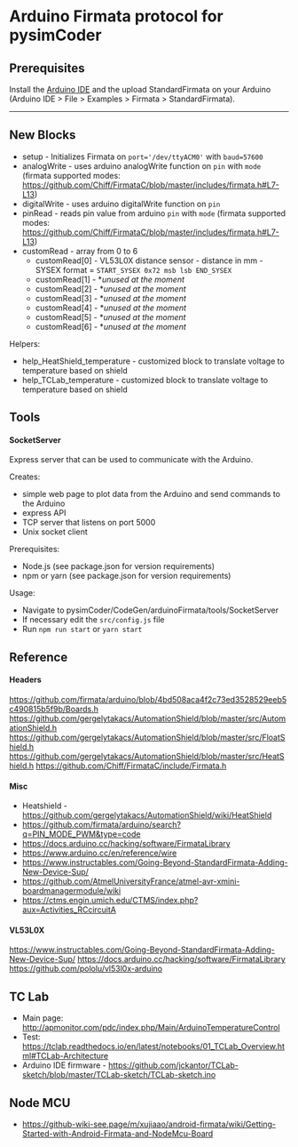 # Arduino Firmata protocol for pysimCoder

## Prerequisites

Install the [Arduino IDE](https://www.arduino.cc/en/software) and the upload StandardFirmata on your Arduino (Arduino
IDE > File > Examples > Firmata > StandardFirmata).

---

## New Blocks

- setup - Initializes Firmata on `port='/dev/ttyACM0'` with `baud=57600`
- analogWrite - uses arduino analogWrite function on `pin` with `mode` (firmata supported
  modes: https://github.com/Chiff/FirmataC/blob/master/includes/firmata.h#L7-L13)
- digitalWrite - uses arduino digitalWrite function on `pin`
- pinRead - reads pin value from arduino `pin` with `mode` (firmata supported
  modes: https://github.com/Chiff/FirmataC/blob/master/includes/firmata.h#L7-L13)
- customRead - array from 0 to 6
  - customRead[0] - VL53L0X distance sensor - distance in mm - SYSEX format = `START_SYSEX 0x72 msb lsb END_SYSEX`
  - customRead[1] - **unused at the moment*
  - customRead[2] - **unused at the moment*
  - customRead[3] - **unused at the moment*
  - customRead[4] - **unused at the moment*
  - customRead[5] - **unused at the moment*
  - customRead[6] - **unused at the moment*

Helpers:

- help_HeatShield_temperature - customized block to translate voltage to temperature based on shield
- help_TCLab_temperature - customized block to translate voltage to temperature based on shield

## Tools

#### SocketServer

Express server that can be used to communicate with the Arduino.

Creates:

- simple web page to plot data from the Arduino and send commands to the Arduino
- express API
- TCP server that listens on port 5000
- Unix socket client

Prerequisites:

- Node.js (see package.json for version requirements)
- npm or yarn (see package.json for version requirements)

Usage:

- Navigate to pysimCoder/CodeGen/arduinoFirmata/tools/SocketServer
- If necessary edit the `src/config.js` file
- Run `npm run start` or `yarn start`

## Reference

#### Headers

https://github.com/firmata/arduino/blob/4bd508aca4f2c73ed3528529eeb5c490815b5f9b/Boards.h
https://github.com/gergelytakacs/AutomationShield/blob/master/src/AutomationShield.h
https://github.com/gergelytakacs/AutomationShield/blob/master/src/FloatShield.h
https://github.com/gergelytakacs/AutomationShield/blob/master/src/HeatShield.h
https://github.com/Chiff/FirmataC/include/Firmata.h

#### Misc

- Heatshield - https://github.com/gergelytakacs/AutomationShield/wiki/HeatShield
- https://github.com/firmata/arduino/search?q=PIN_MODE_PWM&type=code
- https://docs.arduino.cc/hacking/software/FirmataLibrary
- https://www.arduino.cc/en/reference/wire
- https://www.instructables.com/Going-Beyond-StandardFirmata-Adding-New-Device-Sup/
- https://github.com/AtmelUniversityFrance/atmel-avr-xmini-boardmanagermodule/wiki
- https://ctms.engin.umich.edu/CTMS/index.php?aux=Activities_RCcircuitA

#### VL53L0X

https://www.instructables.com/Going-Beyond-StandardFirmata-Adding-New-Device-Sup/
https://docs.arduino.cc/hacking/software/FirmataLibrary
https://github.com/pololu/vl53l0x-arduino

## TC Lab

- Main page: http://apmonitor.com/pdc/index.php/Main/ArduinoTemperatureControl
- Test: https://tclab.readthedocs.io/en/latest/notebooks/01_TCLab_Overview.html#TCLab-Architecture
- Arduino IDE firmware - https://github.com/jckantor/TCLab-sketch/blob/master/TCLab-sketch/TCLab-sketch.ino

## Node MCU

- https://github-wiki-see.page/m/xujiaao/android-firmata/wiki/Getting-Started-with-Android-Firmata-and-NodeMcu-Board
